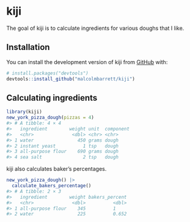 
<!-- README.md is generated from README.Rmd. Please edit that file -->

# kiji

<!-- badges: start -->
<!-- badges: end -->

The goal of kiji is to calculate ingredients for various doughs that I
like.

## Installation

You can install the development version of kiji from
[GitHub](https://github.com/) with:

``` r
# install.packages("devtools")
devtools::install_github("malcolmbarrett/kiji")
```

## Calculating ingredients

``` r
library(kiji)
new_york_pizza_dough(pizzas = 4)
#> # A tibble: 4 × 4
#>   ingredient        weight unit  component
#>   <chr>              <dbl> <chr> <chr>    
#> 1 water                450 grams dough    
#> 2 instant yeast          1 tsp   dough    
#> 3 all-purpose flour    690 grams dough    
#> 4 sea salt               2 tsp   dough
```

kiji also calculates baker’s percentages.

``` r
new_york_pizza_dough() |> 
  calculate_bakers_percentage()
#> # A tibble: 2 × 3
#>   ingredient        weight bakers_percent
#>   <chr>              <dbl>          <dbl>
#> 1 all-purpose flour    345          1    
#> 2 water                225          0.652
```
